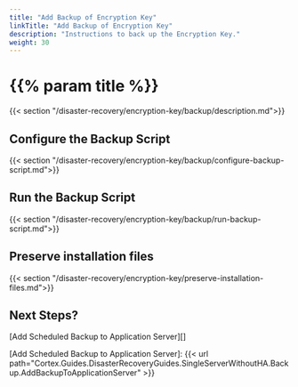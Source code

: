 ```yaml
---
title: "Add Backup of Encryption Key"
linkTitle: "Add Backup of Encryption Key"
description: "Instructions to back up the Encryption Key."
weight: 30
---
```


# {{% param title %}}

{{< section "/disaster-recovery/encryption-key/backup/description.md">}}

## Configure the Backup Script

{{< section "/disaster-recovery/encryption-key/backup/configure-backup-script.md">}}

## Run the Backup Script

{{< section "/disaster-recovery/encryption-key/backup/run-backup-script.md">}}

## Preserve installation files

{{< section "/disaster-recovery/encryption-key/preserve-installation-files.md">}}

## Next Steps?

[Add Scheduled Backup to Application Server][]

[Add Scheduled Backup to Application Server]: {{< url path="Cortex.Guides.DisasterRecoveryGuides.SingleServerWithoutHA.Backup.AddBackupToApplicationServer" >}}